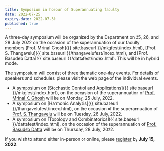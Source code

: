```yaml
---
title: Symposium in honour of Superannuating faculty
date: 2022-07-25
expiry-date: 2022-07-30
published: true
---
```


A three-day symposium will be organized by the Department on 25, 26, and 28 July 2022 on the occasion of the superannuation of our faculty members [Prof. Mrinal Ghosh]({{ site.baseurl }}/mkgfest/index.html), [Prof. S. Thangavelu]({{ site.baseurl }}/thangavelufest/index.html), and [Prof. Basudeb Datta]({{ site.baseurl }}/dattafest/index.html). This will be in hybrid mode.

The symposium will consist of three thematic one-day events. For details of speakers and schedules, please visit the web page of the individual events.

* A symposium on [Stochastic Control and Applications]({{ site.baseurl }}/mkgfest/index.html), on the occasion of the superannuation of [Prof. Mrinal K. Ghosh](http://math.iisc.ac.in/~mkg) will be on Monday, 25 July, 2022.
* A symposium on [Harmonic Analysis]({{ site.baseurl }}/thangavelufest/index.html), on the occasion of the superannuation of [Prof. S. Thangavelu](http://math.iisc.ac.in/~veluma) will be on Tuesday, 26 July, 2022.
* A symposium on [Topology and Combinatorics]({{ site.baseurl }}/dattafest/index.html), on the occasion of the superannuation of [Prof. Basudeb Datta](http://math.iisc.ac.in/~dattab) will be on Thursday, 28 July, 2022.

If you wish to attend either in-person or online, please [register](https://docs.google.com/forms/d/e/1FAIpQLSfHD3YM7xlMIlEEXg9U-iNNSRlZO46RJByt6Ul4bSTzimKV3Q/viewform?usp=sf_link) by __July 15, 2022__.